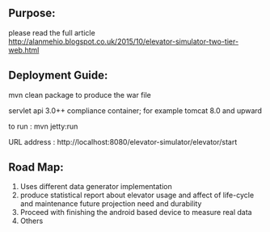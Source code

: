 ## Purpose:
please read the full article 
http://alanmehio.blogspot.co.uk/2015/10/elevator-simulator-two-tier-web.html

## Deployment Guide:
mvn clean package  to produce the war file

servlet api  3.0++ compliance  container; for example tomcat 8.0 and upward 

to run : 
mvn jetty:run 

URL address : http://localhost:8080/elevator-simulator/elevator/start


## Road Map:
1. Uses different data generator implementation
2. produce  statistical report about elevator usage and affect of life-cycle and maintenance future projection need and durability 
3. Proceed with finishing the android based device to measure real data 
4. Others

